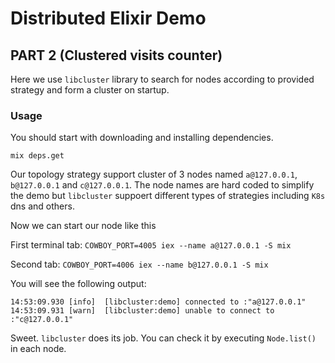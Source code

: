 # Distributed Elixir Demo

## PART 2 (Clustered visits counter)

Here we use `libcluster` library to search for nodes according to provided strategy and form a cluster on startup.

### Usage

You should start with downloading and installing dependencies.

`mix deps.get`

Our topology strategy support cluster of 3 nodes named `a@127.0.0.1`, `b@127.0.0.1` and `c@127.0.0.1`. The node names are hard coded to simplify the demo but `libcluster` suppoert different types of strategies including `K8s` dns and others.

Now we can start our node like this

First terminal tab:
`COWBOY_PORT=4005 iex --name a@127.0.0.1 -S mix`

Second tab:
`COWBOY_PORT=4006 iex --name b@127.0.0.1 -S mix`

You will see the following output:

```
14:53:09.930 [info]  [libcluster:demo] connected to :"a@127.0.0.1"
14:53:09.931 [warn]  [libcluster:demo] unable to connect to :"c@127.0.0.1"
```

Sweet. `libcluster` does its job. You can check it by executing `Node.list()` in each node.
